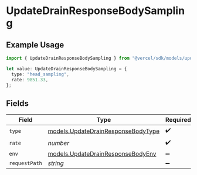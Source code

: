 # UpdateDrainResponseBodySampling

## Example Usage

```typescript
import { UpdateDrainResponseBodySampling } from "@vercel/sdk/models/updatedrainop.js";

let value: UpdateDrainResponseBodySampling = {
  type: "head_sampling",
  rate: 9851.33,
};
```

## Fields

| Field                                                                          | Type                                                                           | Required                                                                       | Description                                                                    |
| ------------------------------------------------------------------------------ | ------------------------------------------------------------------------------ | ------------------------------------------------------------------------------ | ------------------------------------------------------------------------------ |
| `type`                                                                         | [models.UpdateDrainResponseBodyType](../models/updatedrainresponsebodytype.md) | :heavy_check_mark:                                                             | N/A                                                                            |
| `rate`                                                                         | *number*                                                                       | :heavy_check_mark:                                                             | N/A                                                                            |
| `env`                                                                          | [models.UpdateDrainResponseBodyEnv](../models/updatedrainresponsebodyenv.md)   | :heavy_minus_sign:                                                             | N/A                                                                            |
| `requestPath`                                                                  | *string*                                                                       | :heavy_minus_sign:                                                             | N/A                                                                            |